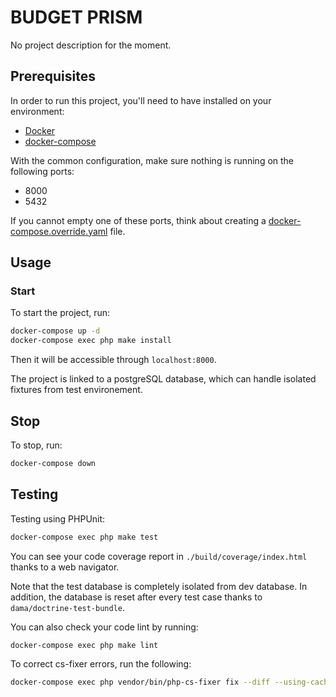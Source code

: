 BUDGET PRISM
============

No project description for the moment.

Prerequisites
-------------

In order to run this project, you'll need to have installed on your environment:

- [Docker](https://docs.docker.com/)
- [docker-compose](https://docs.docker.com/compose/)

With the common configuration, make sure nothing is running on the following ports:

- 8000
- 5432

If you cannot empty one of these ports, think about creating a [docker-compose.override.yaml](https://docs.docker.com/compose/extends/) file.

Usage
--------

### Start

To start the project, run: 

```bash
docker-compose up -d
docker-compose exec php make install
```

Then it will be accessible through `localhost:8000`.

The project is linked to a postgreSQL database, which can handle isolated fixtures from test environement.

Stop
--------

To stop, run:

```bash
docker-compose down
```

Testing
-------

Testing using PHPUnit:

```bash
docker-compose exec php make test
```

You can see your code coverage report in `./build/coverage/index.html` thanks to a web navigator.

Note that the test database is completely isolated from dev database.
In addition, the database is reset after every test case thanks to `dama/doctrine-test-bundle`.

You can also check your code lint by running:

```bash
docker-compose exec php make lint
```

To correct cs-fixer errors, run the following:

```bash
docker-compose exec php vendor/bin/php-cs-fixer fix --diff --using-cache no --ansi
```